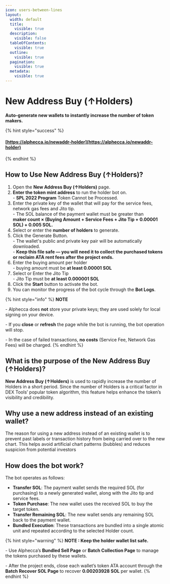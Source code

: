 ```yaml
---
icon: users-between-lines
layout:
  width: default
  title:
    visible: true
  description:
    visible: false
  tableOfContents:
    visible: true
  outline:
    visible: true
  pagination:
    visible: true
  metadata:
    visible: true
---
```


# New Address Buy (↑Holders)

**Auto-generate new wallets to instantly increase the number of token makers.**

{% hint style="success" %}
#### [https://alphecca.io/newaddr-holder](https://alphecca.io/newaddr-holder)
{% endhint %}

## How to Use **New Address Buy (↑Holders)**?&#x20;

1. Open the **New Address Buy (↑Holders)** page.
2. **Enter the token mint address** to run the holder bot on.\
   \- **SPL 2022 Program** Token Cannot be Processed.
3. Enter the private key of the wallet that will pay for the service fees, network gas fees and Jito tip.\
   \- The SOL balance of the payment wallet must be greater than\
   **maker count × (Buying Amount + Service Fees + Jito Tip + 0.00001 SOL) + 0.005 SOL.**
4. Select or enter the **number of holders** to generate.
5. Click the Generate Button.\
   \- The wallet's public and private key pair will be automatically downloaded.\
   \- **Keep this file safe — you will need it to collect the purchased tokens or reclaim ATA rent fees after the project ends.**
6. Enter the buying amount per holder\
   \- buying amount must be **at least 0.00001 SOL**
7. Select or Enter the Jito Tip\
   \- Jito Tip must be **at least 0.000001 SOL**
8. Click the **Start** button to activate the bot.
9. You can monitor the progress of the bot cycle through the **Bot Logs**.

{% hint style="info" %}
**NOTE**

\- Alphecca does **not** store your private keys; they are used solely for local signing on your device.

\- If you **close** or **refresh** the page while the bot is running, the bot operation will stop.

\- In the case of failed transactions, **no costs** (Service Fee, Network Gas Fees) will be charged.
{% endhint %}

## What is the purpose of the **New Address Buy (↑Holders)**?

**New Address Buy (↑Holders)** is used to rapidly increase the number of Holders in a short period. Since the number of Holders is a critical factor in DEX Tools’ popular token algorithm, this feature helps enhance the token’s visibility and credibility.

## Why use a new address instead of an existing wallet?

The reason for using a new address instead of an existing wallet is to prevent past labels or transaction history from being carried over to the new chart. This helps avoid artificial chart patterns (bubbles) and reduces suspicion from potential investors

## How does the bot work?

The bot operates as follows:

* **Transfer SOL**: The payment wallet sends the required SOL (for purchasing) to a newly generated wallet, along with the Jito tip and service fees.
* **Token Purchase**: The new wallet uses the received SOL to buy the target token.
* **Transfer Remaining SOL**: The new wallet sends any remaining SOL back to the payment wallet.
* **Bundled Execution**: These transactions are bundled into a single atomic unit and repeated according to the selected Holder count.

{% hint style="warning" %}
**NOTE : Keep the holder wallet list safe.**

\- Use Alphecca’s **Bundled Sell Page** or **Batch Collection Page** to manage the tokens purchased by these wallets.

\- After the project ends, close each wallet’s token ATA account through the **Batch Recover SOL Page** to recover **0.00203928 SOL** per wallet.
{% endhint %}
